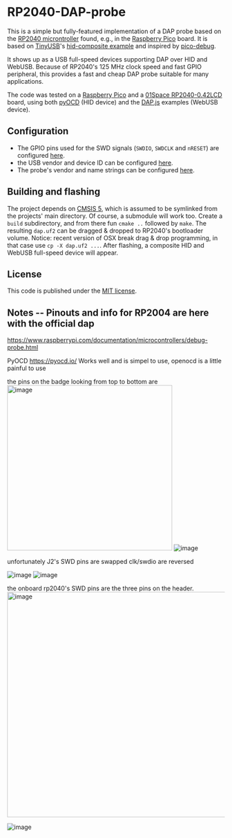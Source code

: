# RP2040-DAP-probe

This is a simple but fully-featured implementation of a DAP probe based on the [RP2040 microntroller](https://www.raspberrypi.com/products/rp2040/)
found, e.g., in the [Raspberry Pico](https://www.raspberrypi.com/products/raspberry-pi-pico/) board. It is based on [TinyUSB](https://github.com/hathach/tinyusb)'s [hid-composite example](https://github.com/hathach/tinyusb/tree/master/examples/device/hid_composite) and inspired by [pico-debug](https://github.com/majbthrd/pico-debug).

It shows up as a USB full-speed devices supporting DAP over HID and WebUSB. Because of RP2040's 125 MHz clock speed and fast GPIO peripheral, this provides a fast and cheap DAP probe suitable for many applications.

The code was tested on a [Raspberry Pico](https://www.raspberrypi.com/products/raspberry-pi-pico/) and a [01Space RP2040-0.42LCD](https://github.com/01Space/RP2040-0.42LCD) board, using both [pyOCD](https://pyocd.io/) (HID device) and the [DAP.js](https://github.com/ARMmbed/dapjs) examples (WebUSB device).

## Configuration

- The GPIO pins used for the SWD signals (`SWDIO`, `SWDCLK` and `nRESET`) are configured [here](https://github.com/ccattuto/rp2040-dap-probe/blob/90702d241c45f48739afebc5aa52c6de312af908/inc/DAP_config.h#L298-L300).
- the USB vendor and device ID can be configured [here](https://github.com/ccattuto/rp2040-dap-probe/blob/90702d241c45f48739afebc5aa52c6de312af908/src/usb_descriptors.c#L28-L29).
- The probe's vendor and name strings can be configured [here](https://github.com/ccattuto/rp2040-dap-probe/blob/90702d241c45f48739afebc5aa52c6de312af908/inc/DAP_config.h#L157-L159).

## Building and flashing

The project depends on [CMSIS 5](https://github.com/ARM-software/CMSIS_5), which is assumed to be symlinked from the projects' main directory. Of course, a submodule will work too. Create a `build` subdirectory, and from there fun `cmake ..` followed by `make`. The resulting `dap.uf2` can be dragged & dropped to RP2040's bootloader volume. Notice: recent version of OSX break drag & drop programming, in that case use `cp -X dap.uf2 ...`. After flashing, a composite HID and WebUSB full-speed device will appear.

## License

This code is published under the [MIT license](https://opensource.org/licenses/MIT).

## Notes -- Pinouts and info for RP2004 are here with the official dap

https://www.raspberrypi.com/documentation/microcontrollers/debug-probe.html

PyOCD https://pyocd.io/ Works well and is simpel to use, openocd is a little painful to use

the pins on the badge looking from top to bottom are 
<img width="382" alt="image" src="https://github.com/user-attachments/assets/dc91f45f-e77b-41c2-984c-b73d73446cc2" />
![image](https://github.com/user-attachments/assets/a7a83382-52ed-4d9b-9914-6df102092ee0)

unfortunately J2's SWD pins are swapped clk/swdio are reversed

![image](https://github.com/user-attachments/assets/fef64fe5-3623-4f0d-aad6-f1414882bdf2)
![image](https://github.com/user-attachments/assets/86c11616-3fd3-40bc-9a72-4dd45a48aad7)

the onboard rp2040's SWD pins are the three pins on the header.
<img width="521" alt="image" src="https://github.com/user-attachments/assets/719ec0ec-8e86-414b-a887-2d8d45d1e7d7" />

![image](https://github.com/user-attachments/assets/14d399e6-b0d7-4405-b972-a436825c978d)


